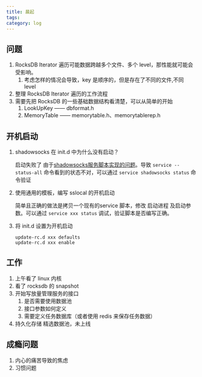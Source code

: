 ```yaml
---
title: 晨起
tags: 
category: log
---
```



## 问题

1. RocksDB Iterator 遍历可能数据跨越多个文件、多个 level，那性能就可能会受影响。
    1. 考虑怎样的情况会导致，key 是顺序的，但是存在了不同的文件,不同 level
1. 整理 RocksDB Iterator 遍历的工作流程 
1. 需要先把 RocksDB 的一些基础数据结构看清楚，可以从简单的开始
    1. LookUpKey —— dbformat.h
    2. MemoryTable —— memorytable.h、memorytablerep.h


## 开机启动

1. shadowsocks 在 init.d 中为什么没有启动？

    启动失败了
    由于[shadowsocks服务脚本实现的问题](https://unix.stackexchange.com/questions/241970/what-does-status-active-exited-mean-for-a-custom-service)。导致 `service --status-all` 命令看到的状态不对，可以通过 `service shadowsocks status` 命令验证
2. 使用通用的模板，编写 sslocal 的开机启动

    简单且正确的做法是拷贝一个现有的service 脚本，修改 启动进程 及启动参数。可以通过 `service xxx status` 调试，验证脚本是否编写正确。


3. 将 init.d 设置为开机启动

    ```
    update-rc.d xxx defaults
    update-rc.d xxx enable
    ```

## 工作

1. 上午看了 linux 内核
1. 看了 rocksdb 的 snapshot
1. 开始写放量管理服务的接口
    1. 是否需要使用数据池
    1. 接口参数如何定义
    1. 需要定义任务数据库（或者使用 redis 来保存任务数据）
1. 持久化存储 精选数据池，未上线 


## 成瘾问题

1. 内心的痛苦导致的焦虑
2. 习惯问题
